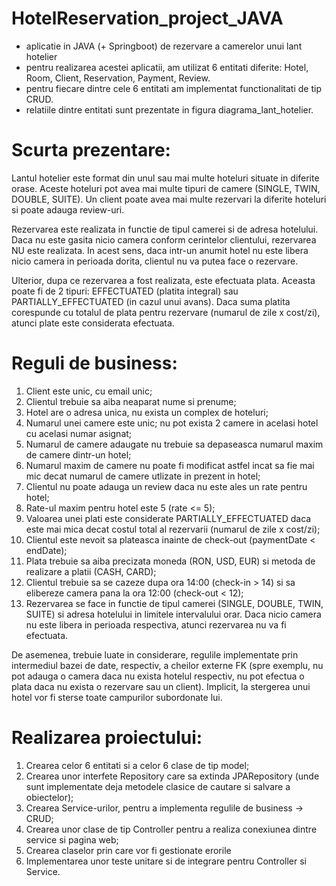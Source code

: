 # HotelReservation_project_JAVA

- aplicatie in JAVA (+ Springboot) de rezervare a camerelor unui lant hotelier
- pentru realizarea acestei aplicatii, am utilizat 6 entitati diferite: Hotel, Room, Client, Reservation, Payment, Review.
- pentru fiecare dintre cele 6 entitati am implementat functionalitati de tip CRUD.
- relatiile dintre entitati sunt prezentate in figura diagrama_lant_hotelier.

# Scurta prezentare:
Lantul hotelier este format din unul sau mai multe hoteluri situate in diferite orase. Aceste hoteluri pot avea mai multe tipuri de camere (SINGLE, TWIN, DOUBLE, SUITE).
Un client poate avea mai multe rezervari la diferite hoteluri si poate adauga review-uri.

Rezervarea este realizata in functie de tipul camerei si de adresa hotelului. Daca nu este gasita nicio camera conform cerintelor clientului, rezervarea NU este realizata.
In acest sens, daca intr-un anumit hotel nu este libera nicio camera in perioada dorita, clientul nu va putea face o rezervare.

Ulterior, dupa ce rezervarea a fost realizata, este efectuata plata. Aceasta poate fi de 2 tipuri: EFFECTUATED (platita integral) sau PARTIALLY_EFFECTUATED (in cazul unui avans).
Daca suma platita corespunde cu totalul de plata pentru rezervare (numarul de zile x cost/zi), atunci plate este considerata efectuata.

# Reguli de business:
1. Client este unic, cu email unic;
2. Clientul trebuie sa aiba neaparat nume si prenume;
3. Hotel are o adresa unica, nu exista un complex de hoteluri;
4. Numarul unei camere este unic; nu pot exista 2 camere in acelasi hotel cu acelasi numar asignat;
5. Numarul de camere adaugate nu trebuie sa depaseasca numarul maxim de camere dintr-un hotel;
6. Numarul maxim de camere nu poate fi modificat astfel incat sa fie mai mic decat numarul de camere utlizate in prezent in hotel;
7. Clientul nu poate adauga un review daca nu este ales un rate pentru hotel;
8. Rate-ul maxim pentru hotel este 5 (rate <= 5);
9. Valoarea unei plati este considerate PARTIALLY_EFFECTUATED daca este mai mica decat costul total al rezervarii (numarul de zile x cost/zi);
10. Clientul este nevoit sa plateasca inainte de check-out (paymentDate < endDate);
11. Plata trebuie sa aiba precizata moneda (RON, USD, EUR) si metoda de realizare a platii (CASH, CARD);
12. Clientul trebuie sa se cazeze dupa ora 14:00 (check-in > 14) si sa elibereze camera pana la ora 12:00 (check-out < 12);
13. Rezervarea se face in functie de tipul camerei (SINGLE, DOUBLE, TWIN, SUITE) si adresa hotelului in limitele intervalului orar. 
Daca nicio camera nu este libera in perioada respectiva, atunci rezervarea nu va fi efectuata.

De asemenea, trebuie luate in considerare, regulile implementate prin intermediul bazei de date, respectiv, a cheilor externe FK (spre exemplu, nu pot adauga o camera daca nu exista hotelul respectiv, nu pot efectua o plata daca nu exista o rezervare sau un client). Implicit, la stergerea unui hotel vor fi sterse toate campurilor subordonate lui.

# Realizarea proiectului:
1. Crearea celor 6 entitati si a celor 6 clase de tip model;
2. Crearea unor interfete Repository care sa extinda JPARepository (unde sunt implementate deja metodele clasice de cautare si salvare a obiectelor);
3. Crearea Service-urilor, pentru a implementa regulile de business -> CRUD;
4. Crearea unor clase de tip Controller pentru a realiza conexiunea dintre service si pagina web;
5. Crearea claselor prin care vor fi gestionate erorile
6. Implementarea unor teste unitare si de integrare pentru Controller si Service.
